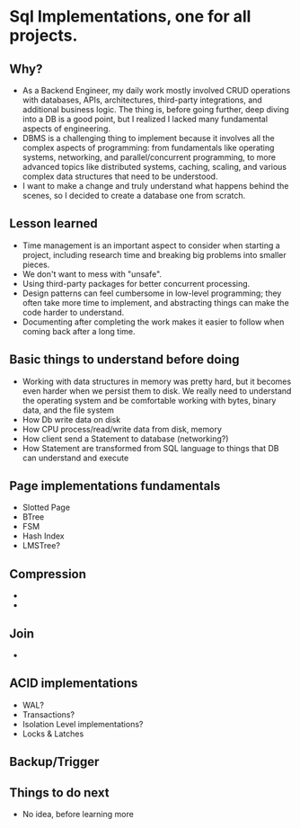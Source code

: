 # Sql Implementations, one for all projects.

## Why?

- As a Backend Engineer, my daily work mostly involved CRUD operations with databases, APIs, architectures, third-party integrations, and additional business logic. The thing is, before going further, deep diving into a DB is a good point, but I realized I lacked many fundamental aspects of engineering.
- DBMS is a challenging thing to implement because it involves all the complex aspects of programming: from fundamentals like operating systems, networking, and parallel/concurrent programming, to more advanced topics like distributed systems, caching, scaling, and various complex data structures that need to be understood.
- I want to make a change and truly understand what happens behind the scenes, so I decided to create a database one from scratch.

## Lesson learned

- Time management is an important aspect to consider when starting a project, including research time and breaking big problems into smaller pieces.
- We don't want to mess with "unsafe".
- Using third-party packages for better concurrent processing.
- Design patterns can feel cumbersome in low-level programming; they often take more time to implement, and abstracting things can make the code harder to understand.
- Documenting after completing the work makes it easier to follow when coming back after a long time.

## Basic things to understand before doing

- Working with data structures in memory was pretty hard, but it becomes even harder when we persist them to disk. We really need to understand the operating system and be comfortable working with bytes, binary data, and the file system
- How Db write data on disk
- How CPU process/read/write data from disk, memory
- How client send a Statement to database (networking?)
- How Statement are transformed from SQL language to things that DB can understand and execute

## Page implementations fundamentals

- Slotted Page
- BTree
- FSM
- Hash Index
- LMSTree?

## Compression

-
-

## Join

-

## ACID implementations

- WAL?
- Transactions?
- Isolation Level implementations?
- Locks & Latches

## Backup/Trigger

## Things to do next

- No idea, before learning more
